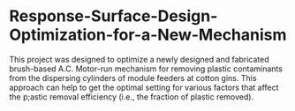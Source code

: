 # Response-Surface-Design-Optimization-for-a-New-Mechanism
This project was designed to optimize a newly designed and fabricated brush-based A.C. Motor-run mechanism for removing plastic contaminants from the dispersing cylinders of module feeders at cotton gins.
This approach can help to get the optimal setting for various factors that affect the p;astic removal efficiency (i.e., the fraction of plastic removed).  

